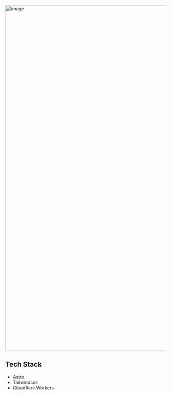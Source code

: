 <img width="1920" height="1080" alt="image" src="https://github.com/user-attachments/assets/ac4b6170-7f56-415e-afa2-3c8b43af9861" />

## Tech Stack

- Astro
- Tailwindcss
- Cloudflare Workers
